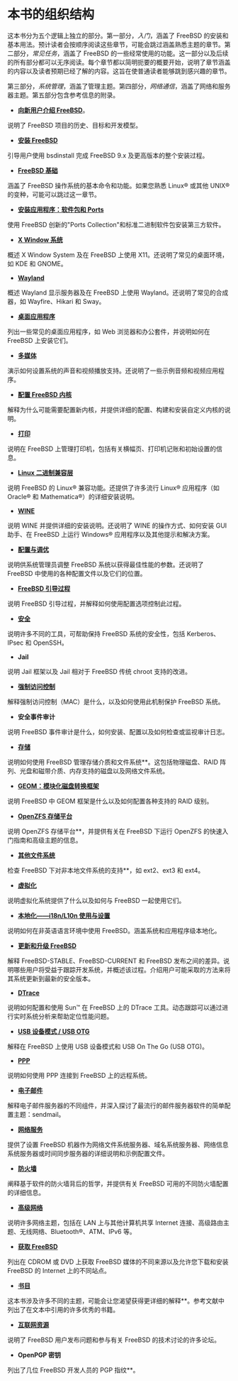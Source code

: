 # 本书的组织结构

这本书分为五个逻辑上独立的部分。第一部分，_入门_，涵盖了 FreeBSD 的安装和基本用法。预计读者会按顺序阅读这些章节，可能会跳过涵盖熟悉主题的章节。第二部分，_常见任务_，涵盖了 FreeBSD 的一些经常使用的功能。这一部分以及后续的所有部分都可以无序阅读。每个章节都以简明扼要的概要开始，说明了章节涵盖的内容以及读者预期已经了解的内容。这旨在使普通读者能够跳到感兴趣的章节。

第三部分，_系统管理_，涵盖了管理主题。第四部分，_网络通信_，涵盖了网络和服务器主题。第五部分包含参考信息的附录。

- **[向新用户介绍 FreeBSD](https://docs.freebsd.org/en/books/handbook/book/#introduction)**。

说明了 FreeBSD 项目的历史、目标和开发模型。

- **[安装 FreeBSD](https://docs.freebsd.org/en/books/handbook/book/#bsdinstall)**

引导用户使用 bsdinstall 完成 FreeBSD 9.x 及更高版本的整个安装过程。

- **[FreeBSD 基础](https://docs.freebsd.org/en/books/handbook/book/#basics)**

涵盖了 FreeBSD 操作系统的基本命令和功能。如果您熟悉 Linux® 或其他 UNIX® 的变种，可能可以跳过这一章节。

- **[安装应用程序：软件包和 Ports](https://docs.freebsd.org/en/books/handbook/book/#ports)**

使用 FreeBSD 创新的"Ports Collection"和标准二进制软件包安装第三方软件。

- **[X Window 系统](https://docs.freebsd.org/en/books/handbook/book/#x11)**

概述 X Window System 及在 FreeBSD 上使用 X11。还说明了常见的桌面环境，如 KDE 和 GNOME。

- **[Wayland](https://docs.freebsd.org/en/books/handbook/book/#wayland)**

概述 Wayland 显示服务器及在 FreeBSD 上使用 Wayland。还说明了常见的合成器，如 Wayfire、Hikari 和 Sway。

- **[桌面应用程序](https://docs.freebsd.org/en/books/handbook/book/#desktop)**

列出一些常见的桌面应用程序，如 Web 浏览器和办公套件，并说明如何在 FreeBSD 上安装它们。

- **[多媒体](https://docs.freebsd.org/en/books/handbook/book/#multimedia)**

演示如何设置系统的声音和视频播放支持。还说明了一些示例音频和视频应用程序。

- **[配置 FreeBSD 内核](https://docs.freebsd.org/en/books/handbook/book/#kernelconfig)**

解释为什么可能需要配置新内核，并提供详细的配置、构建和安装自定义内核的说明。

- **[打印](https://docs.freebsd.org/en/books/handbook/book/#printing)**

说明在 FreeBSD 上管理打印机，包括有关横幅页、打印机记账和初始设置的信息。

- **[Linux 二进制兼容层](https://docs.freebsd.org/en/books/handbook/book/#linuxemu)**

说明 FreeBSD 的 Linux® 兼容功能。还提供了许多流行 Linux® 应用程序（如 Oracle® 和 Mathematica®）的详细安装说明。

- **[WINE](https://docs.freebsd.org/en/books/handbook/book/#wine)**

说明 WINE 并提供详细的安装说明。还说明了 WINE 的操作方式、如何安装 GUI 助手、在 FreeBSD 上运行 Windows® 应用程序以及其他提示和解决方案。

- **[配置与调优](https://docs.freebsd.org/en/books/handbook/book/#config-tuning)**

说明供系统管理员调整 FreeBSD 系统以获得最佳性能的参数。还说明了 FreeBSD 中使用的各种配置文件以及它们的位置。

- **[FreeBSD 引导过程](https://docs.freebsd.org/en/books/handbook/book/#boot)**

说明 FreeBSD 引导过程，并解释如何使用配置选项控制此过程。

- **[安全](https://docs.freebsd.org/en/books/handbook/book/#security)**

说明许多不同的工具，可帮助保持 FreeBSD 系统的安全性，包括 Kerberos、IPsec 和 OpenSSH。

- **Jail**

说明 Jail 框架以及 Jail 相对于 FreeBSD 传统 chroot 支持的改进。

- **[强制访问控制](https://docs.freebsd.org/en/books/handbook/book/#mac)**

解释强制访问控制（MAC）是什么，以及如何使用此机制保护 FreeBSD 系统。

- **安全事件审计**

说明 FreeBSD 事件审计是什么，如何安装、配置以及如何检查或监视审计日志。

- **[存储](https://docs.freebsd.org/en/books/handbook/book/#disks)**

说明如何使用 FreeBSD 管理存储介质和文件系统**。这包括物理磁盘、RAID 阵列、光盘和磁带介质、内存支持的磁盘以及网络文件系统。

- **[GEOM：模块化磁盘转换框架](https://docs.freebsd.org/en/books/handbook/book/#geom)**

说明 FreeBSD 中 GEOM 框架是什么以及如何配置各种支持的 RAID 级别。

- **[OpenZFS 存储平台](https://docs.freebsd.org/en/books/handbook/book/#zfs)**

说明 OpenZFS 存储平台**，并提供有关在 FreeBSD 下运行 OpenZFS 的快速入门指南和高级主题的信息。

- **[其他文件系统](https://docs.freebsd.org/en/books/handbook/book/#filesystems)**

检查 FreeBSD 下对非本地文件系统的支持**，如 ext2、ext3 和 ext4。

- **[虚拟化](https://docs.freebsd.org/en/books/handbook/book/#virtualization)**

说明虚拟化系统提供了什么以及如何与 FreeBSD 一起使用它们。

- **[本地化——i18n/L10n 使用与设置](https://docs.freebsd.org/en/books/handbook/book/#l10n)**

说明如何在非英语语言环境中使用 FreeBSD。涵盖系统和应用程序级本地化。

- **[更新和升级 FreeBSD](https://docs.freebsd.org/en/books/handbook/book/#updating-upgrading)**

解释 FreeBSD-STABLE、FreeBSD-CURRENT 和 FreeBSD 发布之间的差异。说明哪些用户将受益于跟踪开发系统，并概述该过程。介绍用户可能采取的方法来将其系统更新到最新的安全版本。

- **[DTrace](https://docs.freebsd.org/en/books/handbook/book/#dtrace)**

说明如何配置和使用 Sun™ 在 FreeBSD 上的 DTrace 工具。动态跟踪可以通过进行实时系统分析来帮助定位性能问题。

- **[USB 设备模式 / USB OTG](https://docs.freebsd.org/en/books/handbook/book/#preface-overview:~:text=time%20system%20analysis.-,USB%20Device%20Mode%20/%20USB%20OTG,-Explains%20the%20use)**

解释在 FreeBSD 上使用 USB 设备模式和 USB On The Go (USB OTG)。

- **[PPP](https://docs.freebsd.org/en/books/handbook/book/#ppp-and-slip)**

说明如何使用 PPP 连接到 FreeBSD 上的远程系统。

- **[电子邮件](https://docs.freebsd.org/en/books/handbook/book/#mail)**

解释电子邮件服务器的不同组件，并深入探讨了最流行的邮件服务器软件的简单配置主题：sendmail。

- **[网络服务](https://docs.freebsd.org/en/books/handbook/book/#network-servers)**

提供了设置 FreeBSD 机器作为网络文件系统服务器、域名系统服务器、网络信息系统服务器或时间同步服务器的详细说明和示例配置文件。

- **[防火墙](https://docs.freebsd.org/en/books/handbook/book/#firewalls)**
  
阐释基于软件的防火墙背后的哲学，并提供有关 FreeBSD 可用的不同防火墙配置的详细信息。

- **[高级网络](https://docs.freebsd.org/en/books/handbook/book/#advanced-networking)**

说明许多网络主题，包括在 LAN 上与其他计算机共享 Internet 连接、高级路由主题、无线网络、Bluetooth®、ATM、IPv6 等。

- **[获取 FreeBSD](https://docs.freebsd.org/en/books/handbook/book/#mirrors)**

列出在 CDROM 或 DVD 上获取 FreeBSD 媒体的不同来源以及允许您下载和安装 FreeBSD 的 Internet 上的不同站点。

- **[书目](https://docs.freebsd.org/en/books/handbook/book/#bibliography)**

这本书涉及许多不同的主题，可能会让您渴望获得更详细的解释**。参考文献中列出了在文本中引用的许多优秀的书籍。

- **[互联网资源](https://docs.freebsd.org/en/books/handbook/book/#eresources)**

说明了 FreeBSD 用户发布问题和参与有关 FreeBSD 的技术讨论的许多论坛。

- **OpenPGP 密钥**

列出了几位 FreeBSD 开发人员的 PGP 指纹**。
